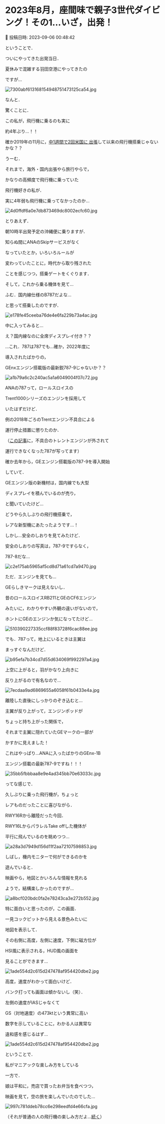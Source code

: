 # 2023年8月，座間味で親子3世代ダイビング！その1…いざ，出発！

📅 投稿日時: 2023-09-06 00:48:42

ということで．


ついにやってきた出発当日．


夏休みで混雑する羽田空港にやってきたの


ですが…




![7300abf613168154948751473125ca54.jpg](images/7300abf613168154948751473125ca54.jpg)







なんと．


驚くことに．


この私が，飛行機に乗るのも実に


約4年ぶり…！！


確か2019年の11月に，[中1週間で2回米国に
出張](e0be8e99dcaa7131dcb3a21424485caae.md)して以来の飛行機搭乗じゃないかな？？





うーむ．


それまで，海外・国内出張やら旅行やらで，


かなりの高頻度で飛行機に乗っていた


飛行機好きの私が．


実に4年弱も飛行機に乗ってなかったのか…




![4d0ffdf6a0e7db873469dc8002ecfc60.jpg](images/4d0ffdf6a0e7db873469dc8002ecfc60.jpg)







とりあえず．


朝10時半出発予定の沖縄便に乗りますが．


知らぬ間にANAのSkipサービスがなく


なっていたとか，いろいろルールが


変わっていたことに，時代から取り残された


ことを感じつつ，搭乗ゲートをくぐります．





そして，これから乗る機体を見て…


ふむ．国内線仕様のB787だよな…


と思って搭乗したのですが．




![e178fe45ceeba76de4e6fa229b73a4ac.jpg](images/e178fe45ceeba76de4e6fa229b73a4ac.jpg)







中に入ってみると…


え？国内線なのに全席ディスプレイ付き？？





…これ．787は787でも…確か，2022年度に


導入されたばかりの，


GEnxエンジン搭載版の最新鋭787-9じゃないか？？




![a1b79a6c2c240ac5a1a6049004f07c72.jpg](images/a1b79a6c2c240ac5a1a6049004f07c72.jpg)







ANAの787って，ロールスロイスの


Trent1000シリーズのエンジンを採用して


いたはずだけど．


例の2018年ごろのTrentエンジン不具合による


運行停止措置に懲りたのか．


（[この記事](ec959ccef6e54ecfd0505637ee8a810f2.md)に，不具合のトレントエンジンが外されて


運行できなくなった787が写ってます）





確か去年から，GEエンジン搭載版の787-9を導入開始


していて．


GEエンジン版の新機材は，国内線でも大型


ディスプレイを積んでいるのが売り，


と聞いていたけど…





どうやら久しぶりの飛行機搭乗で，


レアな新型機にあたったようです…！





しかし…安全のしおりを見てみたけど．


安全のしおりの写真は，787-9ですらなく，


787-8だな…




![c2e175ab5965af5cd8d71a61cd7a9470.jpg](images/c2e175ab5965af5cd8d71a61cd7a9470.jpg)







ただ．エンジンを見ても…


GEらしきマークは見えないし．


昔のロールスロイスRB211とGEのCF6エンジン


みたいに，わかりやすい外観の違いがないので，


ホントにGEのエンジンか気になってたけど…




![510390227335ccf88f83728f6cac88ee.jpg](images/510390227335ccf88f83728f6cac88ee.jpg)







でも．787って，地上にいるときは主翼は


まっすぐなんだけど．




![b95efa7b34cd7d55d634069f992297a4.jpg](images/b95efa7b34cd7d55d634069f992297a4.jpg)







上空に上がると，羽がかなり上向きに


反り上がるので有名なので…




![7ecdaa9ad6869655a6058f61b0433e4a.jpg](images/7ecdaa9ad6869655a6058f61b0433e4a.jpg)







離陸した直後にしっかりのぞき込むと…


主翼が反り上がって，エンジンポッドが


ちょっと持ち上がった関係で，


それまで主翼に隠れていたGEマークの一部が


かすかに見えました！


これはやっぱり…ANAに入ったばかりのGEnx-1B


エンジン搭載の最新787-9ですね！！！




![35bb5fbbbaa8e9e4ad345bb70e63033c.jpg](images/35bb5fbbbaa8e9e4ad345bb70e63033c.jpg)







ってな感じで．


久しぶりに乗った飛行機が，ちょっと


レアものだったことに喜びながら．


RWY16Rから離陸だった今回．


RWY16LからパラレルTake offした機体が


平行に飛んでいるのを眺めつつ…




![a28a3d7949d156d11f2aa72107598853.jpg](images/a28a3d7949d156d11f2aa72107598853.jpg)







しばし，機内モニターで何ができるのかを


遊んでいると．


映画やら，地図とかいろんな情報を見れる


ようで，結構楽しかったのですが…




![a8bcf020bdc0fa2e78243ca3e272b552.jpg](images/a8bcf020bdc0fa2e78243ca3e272b552.jpg)







特に面白いと思ったのが，この画面．


一見コックピットから見える景色みたいに


地図を表示して．


その右側に高度，左側に速度，下側に磁方位が


HSI風に表示される，HUD風の画面を


見ることができます…




![1ade554d2c615d247478af954420dbe2.jpg](images/1ade554d2c615d247478af954420dbe2.jpg)







高度，速度がわかって面白いけど．


バンク打っても画面は傾かないし（笑）．


左側の速度がIASじゃなくて


GS（対地速度）の473ktという異常に高い


数字を示していることに，わかる人は異常な


違和感を感じるはず…




![1ade554d2c615d247478af954420dbe2.jpg](images/1ade554d2c615d247478af954420dbe2.jpg)







ということで．


私がマニアックな楽しみ方をしている


一方で．


娘は平和に，売店で買ったお弁当を食べつつ，


映画を見て，空の旅を楽しんでいたのでした…




![997c781ddeb78cc6e298eedfd4e66cfa.jpg](images/997c781ddeb78cc6e298eedfd4e66cfa.jpg)







（それが普通の人の飛行機の楽しみ方だよ…[続く](e47dca67764f5674bf599bbcf2eb1288b.md)）
